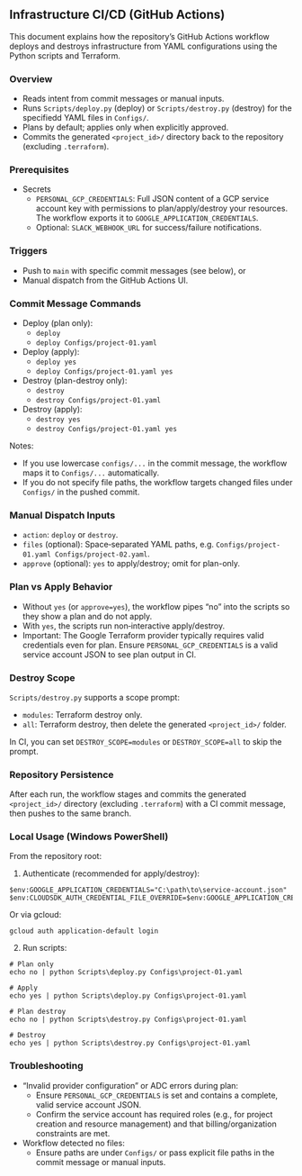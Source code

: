 ## Infrastructure CI/CD (GitHub Actions)

This document explains how the repository’s GitHub Actions workflow deploys and destroys infrastructure from YAML configurations using the Python scripts and Terraform.

### Overview
- Reads intent from commit messages or manual inputs.
- Runs `Scripts/deploy.py` (deploy) or `Scripts/destroy.py` (destroy) for the specifiedd YAML files in `Configs/`.
- Plans by default; applies only when explicitly approved.
- Commits the generated `<project_id>/` directory back to the repository (excluding `.terraform`).

### Prerequisites
- Secrets
  - `PERSONAL_GCP_CREDENTIALS`: Full JSON content of a GCP service account key with permissions to plan/apply/destroy your resources. The workflow exports it to `GOOGLE_APPLICATION_CREDENTIALS`.
  - Optional: `SLACK_WEBHOOK_URL` for success/failure notifications.

### Triggers
- Push to `main` with specific commit messages (see below), or
- Manual dispatch from the GitHub Actions UI.

### Commit Message Commands
- Deploy (plan only):
  - `deploy`
  - `deploy Configs/project-01.yaml`
- Deploy (apply):
  - `deploy yes`
  - `deploy Configs/project-01.yaml yes`
- Destroy (plan-destroy only):
  - `destroy`
  - `destroy Configs/project-01.yaml`
- Destroy (apply):
  - `destroy yes`
  - `destroy Configs/project-01.yaml yes`

Notes:
- If you use lowercase `configs/...` in the commit message, the workflow maps it to `Configs/...` automatically.
- If you do not specify file paths, the workflow targets changed files under `Configs/` in the pushed commit.

### Manual Dispatch Inputs
- `action`: `deploy` or `destroy`.
- `files` (optional): Space‑separated YAML paths, e.g. `Configs/project-01.yaml Configs/project-02.yaml`.
- `approve` (optional): `yes` to apply/destroy; omit for plan-only.

### Plan vs Apply Behavior
- Without `yes` (or `approve=yes`), the workflow pipes “no” into the scripts so they show a plan and do not apply.
- With `yes`, the scripts run non‑interactive apply/destroy.
- Important: The Google Terraform provider typically requires valid credentials even for plan. Ensure `PERSONAL_GCP_CREDENTIALS` is a valid service account JSON to see plan output in CI.

### Destroy Scope
`Scripts/destroy.py` supports a scope prompt:
- `modules`: Terraform destroy only.
- `all`: Terraform destroy, then delete the generated `<project_id>/` folder.

In CI, you can set `DESTROY_SCOPE=modules` or `DESTROY_SCOPE=all` to skip the prompt.

### Repository Persistence
After each run, the workflow stages and commits the generated `<project_id>/` directory (excluding `.terraform`) with a CI commit message, then pushes to the same branch.

### Local Usage (Windows PowerShell)
From the repository root:

1) Authenticate (recommended for apply/destroy):
```
$env:GOOGLE_APPLICATION_CREDENTIALS="C:\path\to\service-account.json"
$env:CLOUDSDK_AUTH_CREDENTIAL_FILE_OVERRIDE=$env:GOOGLE_APPLICATION_CREDENTIALS
```
Or via gcloud:
```
gcloud auth application-default login
```

2) Run scripts:
```
# Plan only
echo no | python Scripts\deploy.py Configs\project-01.yaml

# Apply
echo yes | python Scripts\deploy.py Configs\project-01.yaml

# Plan destroy
echo no | python Scripts\destroy.py Configs\project-01.yaml

# Destroy
echo yes | python Scripts\destroy.py Configs\project-01.yaml
```

### Troubleshooting
- “Invalid provider configuration” or ADC errors during plan:
  - Ensure `PERSONAL_GCP_CREDENTIALS` is set and contains a complete, valid service account JSON.
  - Confirm the service account has required roles (e.g., for project creation and resource management) and that billing/organization constraints are met.
- Workflow detected no files:
  - Ensure paths are under `Configs/` or pass explicit file paths in the commit message or manual inputs.


